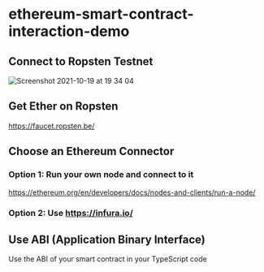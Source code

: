 # ethereum-smart-contract-interaction-demo

## Connect to Ropsten Testnet

![Screenshot 2021-10-19 at 19 34 04](https://user-images.githubusercontent.com/43786652/137961975-020a3c42-6e59-46d8-a704-c71a2d060565.png)


## Get Ether on Ropsten
https://faucet.ropsten.be/


## Choose an Ethereum Connector
### Option 1: Run your own node and connect to it
https://ethereum.org/en/developers/docs/nodes-and-clients/run-a-node/

### Option 2: Use https://infura.io/


## Use ABI (Application Binary Interface)
Use the ABI of your smart contract in your TypeScript code